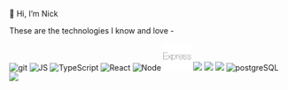 👋 Hi, I’m Nick

These are the technologies I know and love - 

<img src = https://user-images.githubusercontent.com/100615377/229739726-5107ca34-105a-4d8c-a8f3-b28120fda0c9.png
width=50px alt = 'git'/>
<img src = https://user-images.githubusercontent.com/100615377/229748430-92894298-3d67-44b0-8007-1b1797723c69.png
width=50px alt = 'JS'/>
<img src = https://user-images.githubusercontent.com/100615377/229750563-7288d9b1-4c89-4d20-afcf-d7e6ea77fff9.png
width=50px alt = 'TypeScript'/>
<img src = https://user-images.githubusercontent.com/100615377/229748641-bfbeef51-bc9c-4b85-977e-5a8f66915e91.png
width=50px alt = "React"/>
<img src = https://user-images.githubusercontent.com/100615377/229748927-01c1ecb6-ca87-43b8-9436-0d6b6dd1cb80.png
width=50px alt="Node"/>
<img src = https://raw.githubusercontent.com/github/explore/80688e429a7d4ef2fca1e82350fe8e3517d3494d/topics/express/express.png
width=50px alt="express"/>
<img src = https://user-images.githubusercontent.com/100615377/229745155-e298a594-9a3f-4246-98eb-2fceb89107f0.png
width=50px/>
<img src = https://user-images.githubusercontent.com/100615377/229746629-6a569bc0-2832-4d77-8d93-a92d53248063.png
width=50px/>
<img src = https://user-images.githubusercontent.com/100615377/229747008-c3423f9d-2d98-4f2b-9993-2ed0e37ae3f6.png
width=50px/>
<img src = https://user-images.githubusercontent.com/100615377/229747211-56dd045f-d3c1-4fd6-bda3-daf028d7a13b.png
width=50px alt="postgreSQL"/> <img src = https://user-images.githubusercontent.com/100615377/229747689-488af8c0-34f1-4337-9d6b-149bb1f22652.png width=50px/>
